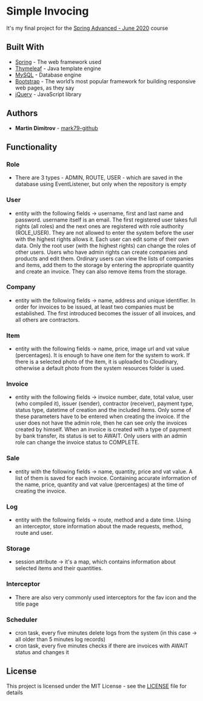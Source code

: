 # Simple Invocing

It's my final project for the [Spring Advanced - June 2020](https://softuni.bg/trainings/3026/spring-advanced-june-2020/internal) course

## Built With

* [Spring](https://spring.io/) - The web framework used
* [Thymeleaf](https://www.thymeleaf.org/) - Java template engine
* [MySQL](https://www.mysql.com/) - Database engine
* [Bootstrap](https://getbootstrap.com/) - The world’s most popular framework for building responsive web pages, as they say
* [jQuery](https://jquery.com/) - JavaScript library

## Authors

* **Martin Dimitrov** - [mark79-github](https://github.com/mark79-github/)

## Functionality

### Role

* There are 3 types - ADMIN, ROUTE, USER - which are saved in the database using EventListener, but only when the repository is empty

### User

* entity with the following fields -> username, first and last name and password. username itself is an email. Тhe first registered user takes full rights (all roles) and the next ones are registered with role authority (ROLE_USER). They are not allowed to enter the system before the user with the highest rights allows it. Еach user can edit some of their own data. Only the root user (with the highest rights) can change the roles of other users. Users who have admin rights can create companies and products and edit them. Ordinary users can view the lists of companies and items, add them to the storage by entering the appropriate quantity and create an invoice. They can also remove items from the storage. 

### Company

* entity with the following fields -> name, address and unique identifier. In order for invoices to be issued, at least two companies must be established. The first introduced becomes the issuer of all invoices, and all others are contractors. 

### Item

* entity with the following fields -> name, price, image url and vat value (percentages). It is enough to have one item for the system to work. If there is a selected photo of the item, it is uploaded to Cloudinary, otherwise a default photo from the system resources folder is used.

### Invoice

* entity with the following fields -> invoice number, date, total value, user (who compiled it), issuer (sender), contractor (receiver), payment type, status type, datetime of creation and the included items. Оnly some of these parameters have to be entered when creating the invoice. If the user does not have the admin role, then he can see only the invoices created by himself. When an invoice is created with a type of payment by bank transfer, its status is set to AWAIT. Only users with an admin role can change the invoice status to COMPLETE.

### Sale

* entity with the following fields -> name, quantity, price and vat value. A list of them is saved for each invoice. Containing accurate information of the name, price, quantity and vat value (percentages) at the time of creating the invoice.

### Log

* entity with the following fields -> route, method and a date time. Using an interceptor, store information about the made requests, method, route and user.

### Storage

* session attribute -> it's a map, which contains information about selected items and their quantities.

### Interceptor

* There are also very commonly used interceptors for the fav icon and the title page

### Scheduler

* cron task, every five minutes delete logs from the system (in this case -> all older than 5 minutes log records)
* cron task, every five minutes checks if there are invoices with AWAIT status and changes it

## License

This project is licensed under the MIT License - see the [LICENSE](LICENSE) file for details

